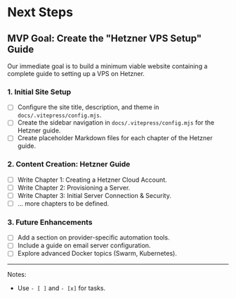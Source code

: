 # Next Steps

## MVP Goal: Create the "Hetzner VPS Setup" Guide

Our immediate goal is to build a minimum viable website containing a complete guide to setting up a VPS on Hetzner.

### 1. Initial Site Setup
- [ ] Configure the site title, description, and theme in `docs/.vitepress/config.mjs`.
- [ ] Create the sidebar navigation in `docs/.vitepress/config.mjs` for the Hetzner guide.
- [ ] Create placeholder Markdown files for each chapter of the Hetzner guide.

### 2. Content Creation: Hetzner Guide
- [ ] Write Chapter 1: Creating a Hetzner Cloud Account.
- [ ] Write Chapter 2: Provisioning a Server.
- [ ] Write Chapter 3: Initial Server Connection & Security.
- [ ] ... more chapters to be defined.

### 3. Future Enhancements
- [ ] Add a section on provider-specific automation tools.
- [ ] Include a guide on email server configuration.
- [ ] Explore advanced Docker topics (Swarm, Kubernetes).

---

Notes:
- Use `- [ ]` and `- [x]` for tasks.